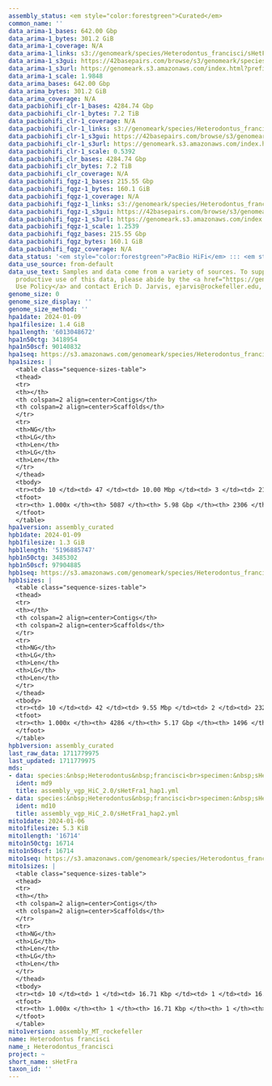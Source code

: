 ```yaml
---
assembly_status: <em style="color:forestgreen">Curated</em>
common_name: ''
data_arima-1_bases: 642.00 Gbp
data_arima-1_bytes: 301.2 GiB
data_arima-1_coverage: N/A
data_arima-1_links: s3://genomeark/species/Heterodontus_francisci/sHetFra1/genomic_data/arima/<br>
data_arima-1_s3gui: https://42basepairs.com/browse/s3/genomeark/species/Heterodontus_francisci/sHetFra1/genomic_data/arima/
data_arima-1_s3url: https://genomeark.s3.amazonaws.com/index.html?prefix=species/Heterodontus_francisci/sHetFra1/genomic_data/arima/
data_arima-1_scale: 1.9848
data_arima_bases: 642.00 Gbp
data_arima_bytes: 301.2 GiB
data_arima_coverage: N/A
data_pacbiohifi_clr-1_bases: 4284.74 Gbp
data_pacbiohifi_clr-1_bytes: 7.2 TiB
data_pacbiohifi_clr-1_coverage: N/A
data_pacbiohifi_clr-1_links: s3://genomeark/species/Heterodontus_francisci/sHetFra1/genomic_data/pacbio_hifi/<br>
data_pacbiohifi_clr-1_s3gui: https://42basepairs.com/browse/s3/genomeark/species/Heterodontus_francisci/sHetFra1/genomic_data/pacbio_hifi/
data_pacbiohifi_clr-1_s3url: https://genomeark.s3.amazonaws.com/index.html?prefix=species/Heterodontus_francisci/sHetFra1/genomic_data/pacbio_hifi/
data_pacbiohifi_clr-1_scale: 0.5392
data_pacbiohifi_clr_bases: 4284.74 Gbp
data_pacbiohifi_clr_bytes: 7.2 TiB
data_pacbiohifi_clr_coverage: N/A
data_pacbiohifi_fqgz-1_bases: 215.55 Gbp
data_pacbiohifi_fqgz-1_bytes: 160.1 GiB
data_pacbiohifi_fqgz-1_coverage: N/A
data_pacbiohifi_fqgz-1_links: s3://genomeark/species/Heterodontus_francisci/sHetFra1/genomic_data/pacbio_hifi/<br>
data_pacbiohifi_fqgz-1_s3gui: https://42basepairs.com/browse/s3/genomeark/species/Heterodontus_francisci/sHetFra1/genomic_data/pacbio_hifi/
data_pacbiohifi_fqgz-1_s3url: https://genomeark.s3.amazonaws.com/index.html?prefix=species/Heterodontus_francisci/sHetFra1/genomic_data/pacbio_hifi/
data_pacbiohifi_fqgz-1_scale: 1.2539
data_pacbiohifi_fqgz_bases: 215.55 Gbp
data_pacbiohifi_fqgz_bytes: 160.1 GiB
data_pacbiohifi_fqgz_coverage: N/A
data_status: '<em style="color:forestgreen">PacBio HiFi</em> ::: <em style="color:forestgreen">Arima</em>'
data_use_source: from-default
data_use_text: Samples and data come from a variety of sources. To support fair and
  productive use of this data, please abide by the <a href="https://genome10k.soe.ucsc.edu/data-use-policies/">Data
  Use Policy</a> and contact Erich D. Jarvis, ejarvis@rockefeller.edu, with any questions.
genome_size: 0
genome_size_display: ''
genome_size_method: ''
hpa1date: 2024-01-09
hpa1filesize: 1.4 GiB
hpa1length: '6013048672'
hpa1n50ctg: 3418954
hpa1n50scf: 90140832
hpa1seq: https://s3.amazonaws.com/genomeark/species/Heterodontus_francisci/sHetFra1/assembly_curated/sHetFra1.hap1.cur.20240109.fasta.gz
hpa1sizes: |
  <table class="sequence-sizes-table">
  <thead>
  <tr>
  <th></th>
  <th colspan=2 align=center>Contigs</th>
  <th colspan=2 align=center>Scaffolds</th>
  </tr>
  <tr>
  <th>NG</th>
  <th>LG</th>
  <th>Len</th>
  <th>LG</th>
  <th>Len</th>
  </tr>
  </thead>
  <tbody>
  <tr><td> 10 </td><td> 47 </td><td> 10.00 Mbp </td><td> 3 </td><td> 214.64 Mbp </td></tr><tr><td> 20 </td><td> 120 </td><td> 7.03 Mbp </td><td> 6 </td><td> 163.05 Mbp </td></tr><tr><td> 30 </td><td> 217 </td><td> 5.55 Mbp </td><td> 10 </td><td> 126.46 Mbp </td></tr><tr><td> 40 </td><td> 341 </td><td> 4.22 Mbp </td><td> 15 </td><td> 107.91 Mbp </td></tr><tr style="background-color:#cccccc;"><td> 50 </td><td> 500 </td><td style="background-color:#88ff88;"> 3.42 Mbp </td><td> 21 </td><td style="background-color:#88ff88;"> 90.14 Mbp </td></tr><tr><td> 60 </td><td> 704 </td><td> 2.60 Mbp </td><td> 29 </td><td> 74.47 Mbp </td></tr><tr><td> 70 </td><td> 975 </td><td> 1.89 Mbp </td><td> 39 </td><td> 44.09 Mbp </td></tr><tr><td> 80 </td><td> 1360 </td><td> 1.25 Mbp </td><td> 77 </td><td> 7.53 Mbp </td></tr><tr><td> 90 </td><td> 1993 </td><td> 0.70 Mbp </td><td> 246 </td><td> 2.08 Mbp </td></tr><tr><td> 100 </td><td> 5087 </td><td> 13.35 Kbp </td><td> 2306 </td><td> 13.35 Kbp </td></tr></tbody>
  <tfoot>
  <tr><th> 1.000x </th><th> 5087 </th><th> 5.98 Gbp </th><th> 2306 </th><th> 6.01 Gbp </th></tr>
  </tfoot>
  </table>
hpa1version: assembly_curated
hpb1date: 2024-01-09
hpb1filesize: 1.3 GiB
hpb1length: '5196885747'
hpb1n50ctg: 3485302
hpb1n50scf: 97904885
hpb1seq: https://s3.amazonaws.com/genomeark/species/Heterodontus_francisci/sHetFra1/assembly_curated/sHetFra1.hap2.cur.20240109.fasta.gz
hpb1sizes: |
  <table class="sequence-sizes-table">
  <thead>
  <tr>
  <th></th>
  <th colspan=2 align=center>Contigs</th>
  <th colspan=2 align=center>Scaffolds</th>
  </tr>
  <tr>
  <th>NG</th>
  <th>LG</th>
  <th>Len</th>
  <th>LG</th>
  <th>Len</th>
  </tr>
  </thead>
  <tbody>
  <tr><td> 10 </td><td> 42 </td><td> 9.55 Mbp </td><td> 2 </td><td> 232.73 Mbp </td></tr><tr><td> 20 </td><td> 106 </td><td> 6.85 Mbp </td><td> 5 </td><td> 208.07 Mbp </td></tr><tr><td> 30 </td><td> 192 </td><td> 5.41 Mbp </td><td> 8 </td><td> 129.45 Mbp </td></tr><tr><td> 40 </td><td> 300 </td><td> 4.21 Mbp </td><td> 13 </td><td> 119.98 Mbp </td></tr><tr style="background-color:#cccccc;"><td> 50 </td><td> 435 </td><td style="background-color:#88ff88;"> 3.49 Mbp </td><td> 17 </td><td style="background-color:#88ff88;"> 97.90 Mbp </td></tr><tr><td> 60 </td><td> 610 </td><td> 2.52 Mbp </td><td> 23 </td><td> 78.62 Mbp </td></tr><tr><td> 70 </td><td> 855 </td><td> 1.79 Mbp </td><td> 31 </td><td> 62.63 Mbp </td></tr><tr><td> 80 </td><td> 1213 </td><td> 1.17 Mbp </td><td> 41 </td><td> 35.59 Mbp </td></tr><tr><td> 90 </td><td> 1802 </td><td> 0.64 Mbp </td><td> 97 </td><td> 3.28 Mbp </td></tr><tr><td> 100 </td><td> 4286 </td><td> 13.81 Kbp </td><td> 1496 </td><td> 13.81 Kbp </td></tr></tbody>
  <tfoot>
  <tr><th> 1.000x </th><th> 4286 </th><th> 5.17 Gbp </th><th> 1496 </th><th> 5.20 Gbp </th></tr>
  </tfoot>
  </table>
hpb1version: assembly_curated
last_raw_data: 1711779975
last_updated: 1711779975
mds:
- data: species:&nbsp;Heterodontus&nbsp;francisci<br>specimen:&nbsp;sHetFra1<br>projects:&nbsp;<br>&nbsp;&nbsp;-&nbsp;vgp<br>data_location:&nbsp;S3<br>release_to:&nbsp;S3<br>haplotype_to_curate:&nbsp;hap1<br>hap1:&nbsp;s3://genomeark/species/Heterodontus_francisci/sHetFra1/assembly_vgp_HiC_2.0/sHetFra1.HiC.hap1.20230522.fasta.gz<br>hap2:&nbsp;s3://genomeark/species/Heterodontus_francisci/sHetFra1/assembly_vgp_HiC_2.0/sHetFra1.HiC.hap2.20230522.fasta.gz<br>pretext_hap1:&nbsp;s3://genomeark/species/Heterodontus_francisci/sHetFra1/assembly_vgp_HiC_2.0/evaluation/hap1/pretext/sHetFra1_hap1__s2_heatmap.pretext<br>pretext_hap2:&nbsp;s3://genomeark/species/Heterodontus_francisci/sHetFra1/assembly_vgp_HiC_2.0/evaluation/hap2/pretext/sHetFra1_hap2__s2_heatmap.pretext<br>kmer_spectra_img:&nbsp;s3://genomeark/species/Heterodontus_francisci/sHetFra1/assembly_vgp_HiC_2.0/evaluation/merqury/sHetFra1_png/<br>pacbio_read_dir:&nbsp;s3://genomeark/species/Heterodontus_francisci/sHetFra1/genomic_data/pacbio_hifi/<br>pacbio_read_type:&nbsp;hifi<br>bionano_cmap_dir:&nbsp;s3://genomeark/species/Heterodontus_francisci/sHetFra1/genomic_data/bionano/<br>hic_read_dir:&nbsp;s3://genomeark/species/Heterodontus_francisci/sHetFra1/genomic_data/arima/<br>pipeline:<br>&nbsp;&nbsp;-&nbsp;hifiasm&nbsp;(0.18.8+galaxy1)<br>&nbsp;&nbsp;-&nbsp;solve&nbsp;(3.7)<br>&nbsp;&nbsp;-&nbsp;yahs&nbsp;(1.2a.2+galaxy1)<br>assembled_by_group:&nbsp;Rockefeller<br>notes:&nbsp;This&nbsp;was&nbsp;a&nbsp;hifiasm-HiC&nbsp;assembly&nbsp;of&nbsp;sHetFra1,&nbsp;resulting&nbsp;in&nbsp;two&nbsp;complete&nbsp;haplotypes.&nbsp;This&nbsp;individual&nbsp;did&nbsp;have&nbsp;bionano&nbsp;data.&nbsp;Bionano&nbsp;Solve&nbsp;3.7&nbsp;was&nbsp;run&nbsp;with&nbsp;No&nbsp;Filter&nbsp;for&nbsp;the&nbsp;genome&nbsp;maps&nbsp;conflict&nbsp;and&nbsp;sequence&nbsp;conflict&nbsp;filter.&nbsp;HiC&nbsp;scaffolding&nbsp;was&nbsp;performed&nbsp;with&nbsp;yahs.&nbsp;The&nbsp;HiC&nbsp;prep&nbsp;was&nbsp;Arima&nbsp;kit&nbsp;2.&nbsp;The&nbsp;kmer&nbsp;spectra&nbsp;indicate&nbsp;a&nbsp;homogametic&nbsp;specimen.&nbsp;I&nbsp;am&nbsp;submitting&nbsp;both&nbsp;hap1&nbsp;&&nbsp;hap2&nbsp;for&nbsp;dual&nbsp;curation.&nbsp;This&nbsp;is&nbsp;the&nbsp;curation&nbsp;ticket&nbsp;for&nbsp;hap1.&nbsp;
  ident: md9
  title: assembly_vgp_HiC_2.0/sHetFra1_hap1.yml
- data: species:&nbsp;Heterodontus&nbsp;francisci<br>specimen:&nbsp;sHetFra1<br>projects:&nbsp;<br>&nbsp;&nbsp;-&nbsp;vgp<br>data_location:&nbsp;S3<br>release_to:&nbsp;S3<br>haplotype_to_curate:&nbsp;hap2<br>hap1:&nbsp;s3://genomeark/species/Heterodontus_francisci/sHetFra1/assembly_vgp_HiC_2.0/sHetFra1.HiC.hap1.20230522.fasta.gz<br>hap2:&nbsp;s3://genomeark/species/Heterodontus_francisci/sHetFra1/assembly_vgp_HiC_2.0/sHetFra1.HiC.hap2.20230522.fasta.gz<br>pretext_hap1:&nbsp;s3://genomeark/species/Heterodontus_francisci/sHetFra1/assembly_vgp_HiC_2.0/evaluation/hap1/pretext/sHetFra1_hap1__s2_heatmap.pretext<br>pretext_hap2:&nbsp;s3://genomeark/species/Heterodontus_francisci/sHetFra1/assembly_vgp_HiC_2.0/evaluation/hap2/pretext/sHetFra1_hap2__s2_heatmap.pretext<br>kmer_spectra_img:&nbsp;s3://genomeark/species/Heterodontus_francisci/sHetFra1/assembly_vgp_HiC_2.0/evaluation/merqury/sHetFra1_png/<br>pacbio_read_dir:&nbsp;s3://genomeark/species/Heterodontus_francisci/sHetFra1/genomic_data/pacbio_hifi/<br>pacbio_read_type:&nbsp;hifi<br>bionano_cmap_dir:&nbsp;s3://genomeark/species/Heterodontus_francisci/sHetFra1/genomic_data/bionano/<br>hic_read_dir:&nbsp;s3://genomeark/species/Heterodontus_francisci/sHetFra1/genomic_data/arima/<br>pipeline:<br>&nbsp;&nbsp;-&nbsp;hifiasm&nbsp;(0.18.8+galaxy1)<br>&nbsp;&nbsp;-&nbsp;solve&nbsp;(3.7)<br>&nbsp;&nbsp;-&nbsp;yahs&nbsp;(1.2a.2+galaxy1)<br>assembled_by_group:&nbsp;Rockefeller<br>notes:&nbsp;This&nbsp;was&nbsp;a&nbsp;hifiasm-HiC&nbsp;assembly&nbsp;of&nbsp;sHetFra1,&nbsp;resulting&nbsp;in&nbsp;two&nbsp;complete&nbsp;haplotypes.&nbsp;This&nbsp;individual&nbsp;did&nbsp;have&nbsp;bionano&nbsp;data.&nbsp;Bionano&nbsp;Solve&nbsp;3.7&nbsp;was&nbsp;run&nbsp;with&nbsp;No&nbsp;Filter&nbsp;for&nbsp;the&nbsp;genome&nbsp;maps&nbsp;conflict&nbsp;and&nbsp;sequence&nbsp;conflict&nbsp;filter.&nbsp;HiC&nbsp;scaffolding&nbsp;was&nbsp;performed&nbsp;with&nbsp;yahs.&nbsp;The&nbsp;HiC&nbsp;prep&nbsp;was&nbsp;Arima&nbsp;kit&nbsp;2.&nbsp;The&nbsp;kmer&nbsp;spectra&nbsp;indicate&nbsp;a&nbsp;homogametic&nbsp;specimen.&nbsp;I&nbsp;am&nbsp;submitting&nbsp;both&nbsp;hap1&nbsp;&&nbsp;hap2&nbsp;for&nbsp;dual&nbsp;curation.&nbsp;This&nbsp;is&nbsp;the&nbsp;curation&nbsp;ticket&nbsp;for&nbsp;hap2.&nbsp;
  ident: md10
  title: assembly_vgp_HiC_2.0/sHetFra1_hap2.yml
mito1date: 2024-01-06
mito1filesize: 5.3 KiB
mito1length: '16714'
mito1n50ctg: 16714
mito1n50scf: 16714
mito1seq: https://s3.amazonaws.com/genomeark/species/Heterodontus_francisci/sHetFra1/assembly_MT_rockefeller/sHetFra1.MT.20240106.fasta.gz
mito1sizes: |
  <table class="sequence-sizes-table">
  <thead>
  <tr>
  <th></th>
  <th colspan=2 align=center>Contigs</th>
  <th colspan=2 align=center>Scaffolds</th>
  </tr>
  <tr>
  <th>NG</th>
  <th>LG</th>
  <th>Len</th>
  <th>LG</th>
  <th>Len</th>
  </tr>
  </thead>
  <tbody>
  <tr><td> 10 </td><td> 1 </td><td> 16.71 Kbp </td><td> 1 </td><td> 16.71 Kbp </td></tr><tr><td> 20 </td><td> 1 </td><td> 16.71 Kbp </td><td> 1 </td><td> 16.71 Kbp </td></tr><tr><td> 30 </td><td> 1 </td><td> 16.71 Kbp </td><td> 1 </td><td> 16.71 Kbp </td></tr><tr><td> 40 </td><td> 1 </td><td> 16.71 Kbp </td><td> 1 </td><td> 16.71 Kbp </td></tr><tr style="background-color:#cccccc;"><td> 50 </td><td> 1 </td><td style="background-color:#ff8888;"> 16.71 Kbp </td><td> 1 </td><td style="background-color:#ff8888;"> 16.71 Kbp </td></tr><tr><td> 60 </td><td> 1 </td><td> 16.71 Kbp </td><td> 1 </td><td> 16.71 Kbp </td></tr><tr><td> 70 </td><td> 1 </td><td> 16.71 Kbp </td><td> 1 </td><td> 16.71 Kbp </td></tr><tr><td> 80 </td><td> 1 </td><td> 16.71 Kbp </td><td> 1 </td><td> 16.71 Kbp </td></tr><tr><td> 90 </td><td> 1 </td><td> 16.71 Kbp </td><td> 1 </td><td> 16.71 Kbp </td></tr><tr><td> 100 </td><td> 1 </td><td> 16.71 Kbp </td><td> 1 </td><td> 16.71 Kbp </td></tr></tbody>
  <tfoot>
  <tr><th> 1.000x </th><th> 1 </th><th> 16.71 Kbp </th><th> 1 </th><th> 16.71 Kbp </th></tr>
  </tfoot>
  </table>
mito1version: assembly_MT_rockefeller
name: Heterodontus francisci
name_: Heterodontus_francisci
project: ~
short_name: sHetFra
taxon_id: ''
---
```

